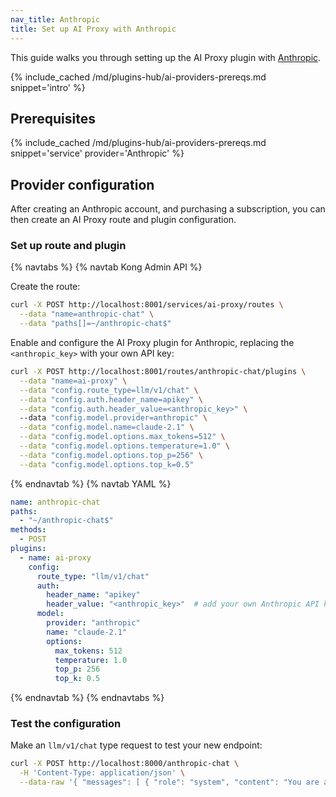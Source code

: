 ```yaml
---
nav_title: Anthropic
title: Set up AI Proxy with Anthropic
---
```


This guide walks you through setting up the AI Proxy plugin with [Anthropic](https://www.anthropic.com/).

{% include_cached /md/plugins-hub/ai-providers-prereqs.md snippet='intro' %}

## Prerequisites

{% include_cached /md/plugins-hub/ai-providers-prereqs.md snippet='service' provider='Anthropic' %}

## Provider configuration

After creating an Anthropic account, and purchasing a subscription, you can then create an
AI Proxy route and plugin configuration.

### Set up route and plugin

{% navtabs %}
{% navtab Kong Admin API %}

Create the route:

```bash
curl -X POST http://localhost:8001/services/ai-proxy/routes \
  --data "name=anthropic-chat" \
  --data "paths[]=~/anthropic-chat$"
```

Enable and configure the AI Proxy plugin for Anthropic, replacing the `<anthropic_key>` with your own API key:

```bash
curl -X POST http://localhost:8001/routes/anthropic-chat/plugins \
  --data "name=ai-proxy" \
  --data "config.route_type=llm/v1/chat" \
  --data "config.auth.header_name=apikey" \
  --data "config.auth.header_value=<anthropic_key>" \ 
  --data "config.model.provider=anthropic" \
  --data "config.model.name=claude-2.1" \
  --data "config.model.options.max_tokens=512" \
  --data "config.model.options.temperature=1.0" \
  --data "config.model.options.top_p=256" \
  --data "config.model.options.top_k=0.5"
```

{% endnavtab %}
{% navtab YAML %}
```yaml
name: anthropic-chat
paths:
  - "~/anthropic-chat$"
methods:
  - POST
plugins:
  - name: ai-proxy
    config:
      route_type: "llm/v1/chat"
      auth:
        header_name: "apikey"
        header_value: "<anthropic_key>"  # add your own Anthropic API key
      model:
        provider: "anthropic"
        name: "claude-2.1"
        options:
          max_tokens: 512
          temperature: 1.0
          top_p: 256
          top_k: 0.5
```

{% endnavtab %}
{% endnavtabs %}

### Test the configuration

Make an `llm/v1/chat` type request to test your new endpoint:

```bash
curl -X POST http://localhost:8000/anthropic-chat \
  -H 'Content-Type: application/json' \
  --data-raw '{ "messages": [ { "role": "system", "content": "You are a mathematician" }, { "role": "user", "content": "What is 1+1?"} ] }'
```
